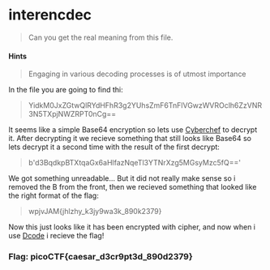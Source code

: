 # interencdec
> Can you get the real meaning from this file.
#### Hints
> Engaging in various decoding processes is of utmost importance

In the file you are going to find thi:
> YidkM0JxZGtwQlRYdHFhR3g2YUhsZmF6TnFlVGwzWVROclh6ZzVNR3N5TXpjNWZRPT0nCg==

It seems like a simple Base64 encryption so lets use [Cyberchef](https://gchq.github.io/CyberChef/#recipe=From_Base64('A-Za-z0-9%2B/%3D',true,false)&input=WWlka00wSnhaR3R3UWxSWWRIRmhSM2cyWVVoc1ptRjZUbkZsVkd3eldWUk9jbGg2WnpWTlIzTjVUWHBqTldaUlBUMG5DZz09Cg) to decrypt it.
After decrypting it we recieve something that still looks like Base64 so lets decrypt it a second time with the result of the first decrypt:
> b'd3BqdkpBTXtqaGx6aHlfazNqeTl3YTNrXzg5MGsyMzc5fQ=='

We got something unreadable... But it did not really make sense so i removed the B from the front, then we recieved something that looked like the right format of the flag:
> wpjvJAM{jhlzhy_k3jy9wa3k_890k2379}

Now this just looks like it has been encrypted with cipher, and now when i use [Dcode](dcode.fr/caesar-cipher) i recieve the flag!
### Flag: picoCTF{caesar_d3cr9pt3d_890d2379}